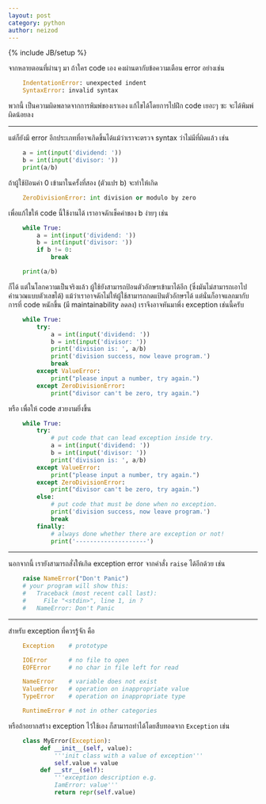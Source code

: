 ```yaml
---
layout: post
category: python
author: neizod
---
```

{% include JB/setup %}

จากหลายตอนที่ผ่านๆ มา ถ้าใคร code เอง คงผ่านตากับข้อความเตือน error อย่างเช่น

```python
    IndentationError: unexpected indent
    SyntaxError: invalid syntax
```

พวกนี้ เป็นความผิดพลาดจากการพิมพ์ของเราเอง แก้ไขได้โดยการไปฝึก code เยอะๆ ซะ จะได้พิมพ์ผิดน้อยลง

---

แต่ก็ยังมี error อีกประเภทที่อาจเกิดขึ้นได้แม้ว่าเราจะตรวจ syntax ว่าไม่มีที่ผิดแล้ว เช่น

```python
    a = int(input('dividend: '))
    b = int(input('divisor: '))
    print(a/b)
```

ถ้าผู้ใช้ป้อนค่า 0 เข้ามาในครั้งที่สอง (ตัวแปร b) จะทำให้เกิด

```python
    ZeroDivisionError: int division or modulo by zero
```

เพื่อแก้ไขให้ code นี้ใช้งานได้ เราอาจดักเช็คค่าของ b ง่ายๆ เช่น

```python
    while True:
        a = int(input('dividend: '))
        b = int(input('divisor: '))
        if b != 0:
            break

    print(a/b)
```

ก็ได้ แต่ในโลกความเป็นจริงแล้ว ผู้ใช้ยังสามารถป้อนตัวอักษรเข้ามาได้อีก (ซึ่งมันไม่สามารถเอาไปคำนวณแบบตัวเลขได้) แม้ว่าเราอาจดักไม่ให้ผู้ใช้สามารถกดแป้นตัวอักษรได้ แต่นั่นก็อาจแลกมากับการที่ code หนักขึ้น (มี maintainability ลดลง) เราจึงอาจหันมาพึ่ง exception เช่นนี้ครับ

```python
    while True:
        try:
            a = int(input('dividend: '))
            b = int(input('divisor: '))
            print('division is: ', a/b)
            print('division success, now leave program.')
            break
        except ValueError:
            print("please input a number, try again.")
        except ZeroDivisionError:
            print("divisor can't be zero, try again.")
```

หรือ เพื่อให้ code สวยงามยิ่งขึ้น

```python
    while True:
        try:
            # put code that can lead exception inside try.
            a = int(input('dividend: '))
            b = int(input('divisor: '))
            print('division is: ', a/b)
        except ValueError:
            print("please input a number, try again.")
        except ZeroDivisionError:
            print("divisor can't be zero, try again.")
        else:
            # put code that must be done when no exception.
            print('division success, now leave program.')
            break
        finally:
            # always done whether there are exception or not!
            print('--------------------')
```

---

นอกจากนี้ เรายังสามารถสั่งให้เกิด exception error จากคำสั่ง `raise` ได้อีกด้วย เช่น

```python
    raise NameError("Don't Panic")
    # your program will show this:
    #   Traceback (most recent call last):
    #     File "<stdin>", line 1, in ?
    #   NameError: Don't Panic
```

---

สำหรับ exception ที่ควรรู้จัก คือ

```python
    Exception    # prototype

    IOError      # no file to open
    EOFError     # no char in file left for read

    NameError    # variable does not exist
    ValueError   # operation on inappropriate value
    TypeError    # operation on inappropriate type

    RuntimeError # not in other categories
```

หรือถ้าอยากสร้าง exception ไว้ใช้เอง ก็สามารถทำได้โดยสืบทอดจาก `Exception` เช่น

```python
    class MyError(Exception):
         def __init__(self, value):
             '''init class with a value of exception'''
             self.value = value
         def __str__(self):
             '''exception description e.g.
             IamError: value'''
             return repr(self.value)
```
